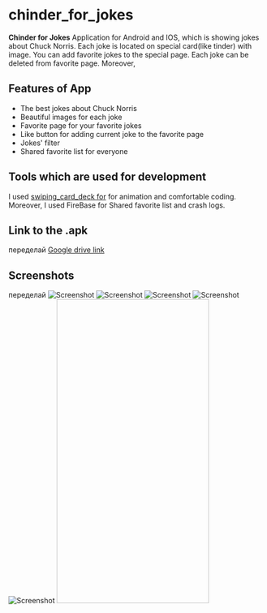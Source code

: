 # chinder_for_jokes

**Chinder for Jokes**
Application for Android and IOS, which is showing jokes about Chuck Norris. Each joke is located on 
special card(like tinder) with image. You can add favorite jokes to the special page. Each joke can
be deleted from favorite page. Moreover, 

## Features of App

 - The best jokes about Chuck Norris
 - Beautiful images for each joke
 - Favorite page for your favorite jokes
 - Like button for adding current joke to the favorite page
 - Jokes' filter
 - Shared favorite list for everyone

## Tools which are used for development

I used [swiping_card_deck for](https://github.com/jushutch/swiping_card_deck) for animation and 
comfortable coding. Moreover, I used FireBase for Shared favorite list and crash logs.

## Link to the .apk

переделай
[Google drive link](https://drive.google.com/file/d/1lbeDWccqJxjNODtx7tq6K6uO3x8830Fx/view?usp=sharing)

## Screenshots

переделай
![Screenshot](assets/screenshots/Screenshot2_1.png)
![Screenshot](assets/screenshots/Screenshot2_2.png)
![Screenshot](assets/screenshots/Screenshot2_3.png)
![Screenshot](assets/screenshots/Screenshot2_4.png)
![Screenshot](assets/screenshots/Screenshot2_5.png)
<img scr="/assets/screenshots/Screenshot2_1.png" width="300" height="600">

